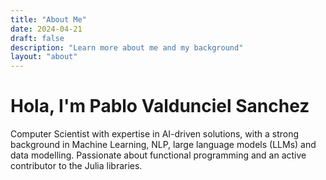 ```yaml
---
title: "About Me"
date: 2024-04-21
draft: false
description: "Learn more about me and my background"
layout: "about"
---
```


# Hola, I'm Pablo Valdunciel Sanchez

Computer Scientist with expertise in AI-driven solutions, with a strong background in Machine Learning, NLP, large language models (LLMs) and data modelling. Passionate about functional programming and an active contributor to the Julia libraries.


